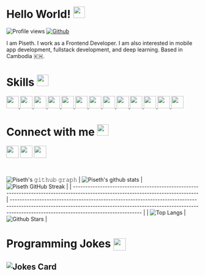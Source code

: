 <h1> Hello World! <img src = "https://raw.githubusercontent.com/MartinHeinz/MartinHeinz/master/wave.gif" height = '30px'> </h1>
<p align='center'>
</p>

![Profile views](https://visitor-badge.glitch.me/badge?page_id=pisethx.pisethx)
[![Github](https://img.shields.io/github/followers/pisethx?label=Follow&style=social)](https://github.com/pisethx)

<div size='20px'> I am Piseth. I work as a Frontend Developer. I am also interested in mobile app development, fullstack development, and deep learning. Based in Cambodia 🇰🇭.
</div>

<h1> Skills <img src = "https://media2.giphy.com/media/QssGEmpkyEOhBCb7e1/giphy.gif?cid=ecf05e47a0n3gi1bfqntqmob8g9aid1oyj2wr3ds3mg700bl&rid=giphy.gif" height = '30px'> </h1>
<a target="_blank" href= https://github.com/pisethx?tab=repositories&q=&type=&language=javascript&sort= > <img width ='32px' src ='https://raw.githubusercontent.com/rahulbanerjee26/githubAboutMeGenerator/main/icons/javascript.svg'> </a> 
<a target="_blank" href= https://github.com/pisethx?tab=repositories&q=&type=&language=typescript&sort= > <img width ='32px' src ='https://raw.githubusercontent.com/rahulbanerjee26/githubAboutMeGenerator/main/icons/typescript.svg'> </a> 
<a target="_blank" href= https://github.com/pisethx?tab=repositories&q=&type=&language=vue&sort= > <img width ='32px' src ='https://raw.githubusercontent.com/rahulbanerjee26/githubAboutMeGenerator/main/icons/vuejs.svg'> </a>
<a target="_blank" href= https://github.com/pisethx?tab=repositories&q=&type=&language=vue&sort= > <img width ='32px' src ='https://raw.githubusercontent.com/rahulbanerjee26/githubAboutMeGenerator/main/icons/nuxtjs.svg'> </a>
<a target="_blank" href= https://github.com/pisethx?tab=repositories&q=&type=&language=javascript&sort= > <img width ='32px' src ='https://raw.githubusercontent.com/rahulbanerjee26/githubAboutMeGenerator/main/icons/reactjs.svg'> </a>
<a target="_blank" href= https://github.com/pisethx?tab=repositories&q=&type=&language=python&sort= > <img width ='32px' src ='https://raw.githubusercontent.com/rahulbanerjee26/githubAboutMeGenerator/main/icons/python.svg'> </a>
<a target="_blank" href= https://github.com/pisethx?tab=repositories&q=&type=&language=python&sort= > <img width ='32px' src ='https://raw.githubusercontent.com/rahulbanerjee26/githubAboutMeGenerator/main/icons/pytorch.svg'> </a>
<a target="_blank" href= https://github.com/pisethx?tab=repositories&q=&type=&language=dart&sort= > <img width ='32px' src ='https://raw.githubusercontent.com/rahulbanerjee26/githubAboutMeGenerator/main/icons/flutter.svg'> </a>
<a target="_blank" href= https://github.com/pisethx?tab=repositories&q=&type=&language=javascript&sort= > <img width ='32px' src ='https://raw.githubusercontent.com/rahulbanerjee26/githubAboutMeGenerator/main/icons/nodejs.svg'> </a> 
<a target="_blank" href= https://github.com/pisethx?tab=repositories&q=&type=&language=html&sort= > <img width ='32px' src ='https://raw.githubusercontent.com/rahulbanerjee26/githubAboutMeGenerator/main/icons/html.svg'> </a> 
<a target="_blank" href= https://github.com/pisethx?tab=repositories&q=&type=&language=css&sort= > <img width ='32px' src ='https://raw.githubusercontent.com/rahulbanerjee26/githubAboutMeGenerator/main/icons/css.svg'> </a>
<a target="_blank" href= https://github.com/pisethx?tab=repositories&q=&type=&language=cpp&sort= > <img width ='32px' src ='https://raw.githubusercontent.com/rahulbanerjee26/githubAboutMeGenerator/main/icons/cpp.svg'> </a>
<a target="_blank" href= https://github.com/pisethx?tab=repositories&q=&type=&language=python&sort= > <img width ='32px' src ='https://raw.githubusercontent.com/rahulbanerjee26/githubAboutMeGenerator/main/icons/docker.svg'> </a>

<h1> Connect with me <img src='https://raw.githubusercontent.com/ShahriarShafin/ShahriarShafin/main/Assets/handshake.gif' height = '30px'> </h1>
<a target="_blank" href = 'https://www.github.com/pisethx'> <img width = '32px' align= 'center' src="https://raw.githubusercontent.com/rahulbanerjee26/githubAboutMeGenerator/main/icons/github.svg"/></a>
<a target="_blank" href = 'https://www.linkedin.com/in/pisethx'> <img width = '32px' align= 'center' src="https://raw.githubusercontent.com/rahulbanerjee26/githubAboutMeGenerator/main/icons/linked-in-alt.svg"/></a>
<a target="_blank" href = 'https://www.twitter.com/pisethx'> <img width = '32px' align= 'center' src="https://raw.githubusercontent.com/rahulbanerjee26/githubAboutMeGenerator/main/icons/twitter.svg"/></a> 

<br>
<br>
  <br>

![Piseth's 𝚐𝚒𝚝𝚑𝚞𝚋 𝚐𝚛𝚊𝚙𝚑](https://activity-graph.herokuapp.com/graph?username=pisethx&theme=redical&hide_border=true&area=true)
| ![Piseth's github stats](https://github-readme-stats.vercel.app/api?username=pisethx&show_icons=true&theme=radical) | ![Piseth GitHub Streak](https://github-readme-streak-stats.herokuapp.com/?user=pisethx&theme=radical) |
| --------------------------------------------------------------------------------------------------------------------------------- | ----------------------------------------------------------------------------------------------------------------------------------------------------------------------------------------------------------------- |
| ![Top Langs](https://github-readme-stats.vercel.app/api/top-langs/?username=pisethx&langs_count=8&theme=radical&layout=compact) | ![Github Stars](https://github-readme-stats.vercel.app/api?username=pisethx&show_icons=true&locale=en&count_private=true&hide_rank=true&custom_title=My%20GitHub%20Stats&disable_animations=true&theme=radical) |

<h1> Programming Jokes <img align ='center' src='https://media2.giphy.com/media/UQDSBzfyiBKvgFcSTw/giphy.gif?cid=ecf05e47p3cd513axbek3f56ti3jzizq8hincw20jauyyfyw&rid=giphy.gif' width = '32px'></h1>

## ![Jokes Card](https://readme-jokes.vercel.app/api?theme=radical)
